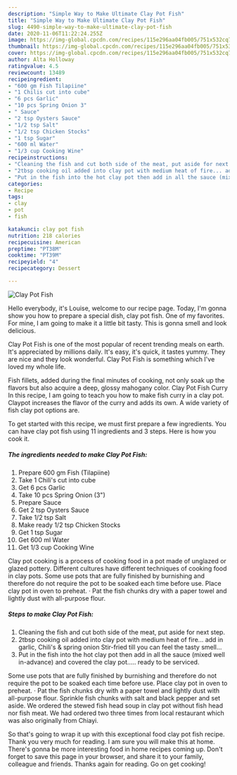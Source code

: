 ```yaml
---
description: "Simple Way to Make Ultimate Clay Pot Fish"
title: "Simple Way to Make Ultimate Clay Pot Fish"
slug: 4490-simple-way-to-make-ultimate-clay-pot-fish
date: 2020-11-06T11:22:24.255Z
image: https://img-global.cpcdn.com/recipes/115e296aa04fb005/751x532cq70/clay-pot-fish-recipe-main-photo.jpg
thumbnail: https://img-global.cpcdn.com/recipes/115e296aa04fb005/751x532cq70/clay-pot-fish-recipe-main-photo.jpg
cover: https://img-global.cpcdn.com/recipes/115e296aa04fb005/751x532cq70/clay-pot-fish-recipe-main-photo.jpg
author: Alta Holloway
ratingvalue: 4.5
reviewcount: 13489
recipeingredient:
- "600 gm Fish Tilapiine"
- "1 Chilis cut into cube"
- "6 pcs Garlic"
- "10 pcs Spring Onion 3"
- " Sauce"
- "2 tsp Oysters Sauce"
- "1/2 tsp Salt"
- "1/2 tsp Chicken Stocks"
- "1 tsp Sugar"
- "600 ml Water"
- "1/3 cup Cooking Wine"
recipeinstructions:
- "Cleaning the fish and cut both side of the meat, put aside for next step."
- "2tbsp cooking oil added into clay pot with medium heat of fire... add in garlic, Chili&#39;s &amp; spring onion Stir-fried till you can feel the tasty smell..."
- "Put in the fish into the hot clay pot then add in all the sauce (mixed well in-advance) and covered the clay pot..... ready to be serviced."
categories:
- Recipe
tags:
- clay
- pot
- fish

katakunci: clay pot fish 
nutrition: 218 calories
recipecuisine: American
preptime: "PT38M"
cooktime: "PT39M"
recipeyield: "4"
recipecategory: Dessert

---
```



![Clay Pot Fish](https://img-global.cpcdn.com/recipes/115e296aa04fb005/751x532cq70/clay-pot-fish-recipe-main-photo.jpg)

Hello everybody, it's Louise, welcome to our recipe page. Today, I'm gonna show you how to prepare a special dish, clay pot fish. One of my favorites. For mine, I am going to make it a little bit tasty. This is gonna smell and look delicious.

Clay Pot Fish is one of the most popular of recent trending meals on earth. It's appreciated by millions daily. It's easy, it's quick, it tastes yummy. They are nice and they look wonderful. Clay Pot Fish is something which I've loved my whole life.

Fish fillets, added during the final minutes of cooking, not only soak up the flavors but also acquire a deep, glossy mahogany color. Clay Pot Fish Curry In this recipe, I am going to teach you how to make fish curry in a clay pot. Claypot increases the flavor of the curry and adds its own. A wide variety of fish clay pot options are.


To get started with this recipe, we must first prepare a few ingredients. You can have clay pot fish using 11 ingredients and 3 steps. Here is how you cook it.

<!--inarticleads1-->

##### The ingredients needed to make Clay Pot Fish:

1. Prepare 600 gm Fish (Tilapiine)
1. Take 1 Chili&#39;s cut into cube
1. Get 6 pcs Garlic
1. Take 10 pcs Spring Onion (3&#34;)
1. Prepare  Sauce
1. Get 2 tsp Oysters Sauce
1. Take 1/2 tsp Salt
1. Make ready 1/2 tsp Chicken Stocks
1. Get 1 tsp Sugar
1. Get 600 ml Water
1. Get 1/3 cup Cooking Wine


Clay pot cooking is a process of cooking food in a pot made of unglazed or glazed pottery. Different cultures have different techniques of cooking food in clay pots. Some use pots that are fully finished by burnishing and therefore do not require the pot to be soaked each time before use. Place clay pot in oven to preheat. · Pat the fish chunks dry with a paper towel and lightly dust with all-purpose flour. 

<!--inarticleads2-->

##### Steps to make Clay Pot Fish:

1. Cleaning the fish and cut both side of the meat, put aside for next step.
1. 2tbsp cooking oil added into clay pot with medium heat of fire... add in garlic, Chili&#39;s &amp; spring onion Stir-fried till you can feel the tasty smell...
1. Put in the fish into the hot clay pot then add in all the sauce (mixed well in-advance) and covered the clay pot..... ready to be serviced.


Some use pots that are fully finished by burnishing and therefore do not require the pot to be soaked each time before use. Place clay pot in oven to preheat. · Pat the fish chunks dry with a paper towel and lightly dust with all-purpose flour. Sprinkle fish chunks with salt and black pepper and set aside. We ordered the stewed fish head soup in clay pot without fish head nor fish meat. We had ordered two three times from local restaurant which was also originally from Chiayi. 

So that's going to wrap it up with this exceptional food clay pot fish recipe. Thank you very much for reading. I am sure you will make this at home. There's gonna be more interesting food in home recipes coming up. Don't forget to save this page in your browser, and share it to your family, colleague and friends. Thanks again for reading. Go on get cooking!
